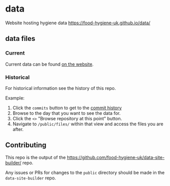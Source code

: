 # data

Website hosting hygiene data https://food-hygiene-uk.github.io/data/

## data files

### Current

Current data can be found [on the website](https://food-hygiene-uk.github.io/data/).

### Historical

For historical information see the history of this repo.

Example:

1. Click the `commits` button to get to the [commit history](https://github.com/food-hygiene-uk/data/commits/main/)
2. Browse to the day that you want to see the data for.
3. Click the `<>` "Browse repository at this point" button.
4. Navigate to `/public/files/` within that view and access the files you are after.

## Contributing

This repo is the output of the https://github.com/food-hygiene-uk/data-site-builder/ repo.

Any issues or PRs for changes to the `public` directory should be made in the `data-site-builder` repo.
